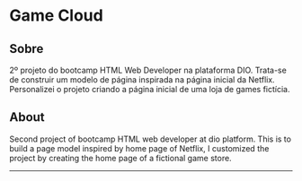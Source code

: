 # Game Cloud

## Sobre

2º projeto do bootcamp HTML Web Developer na plataforma DIO. Trata-se de construir um modelo de página inspirada na página inicial da Netflix. Personalizei o projeto criando a página inicial de uma loja de games fictícia.

##  About

Second project of bootcamp HTML web developer at dio platform. This is to build a page model inspired by home page of Netflix, I customized the project by creating the home page of a fictional game store.
 
 ---



